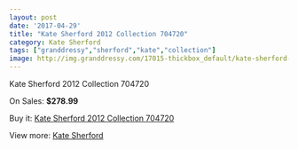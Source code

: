 ```yaml
---
layout: post
date: '2017-04-29'
title: "Kate Sherford 2012 Collection 704720"
category: Kate Sherford
tags: ["granddressy","sherford","kate","collection"]
image: http://img.granddressy.com/17015-thickbox_default/kate-sherford-2012-collection-704720.jpg
---
```

Kate Sherford 2012 Collection 704720

On Sales: **$278.99**
<a href="https://www.granddressy.com/en/kate-sherford/16017-kate-sherford-2012-collection-704720.html"><amp-img layout="responsive" width="600" height="600" src="//img.granddressy.com/17015-thickbox_default/kate-sherford-2012-collection-704720.jpg" alt="Kate Sherford 2012 Collection 704720 0" /></a>

Buy it: [Kate Sherford 2012 Collection 704720](https://www.granddressy.com/en/kate-sherford/16017-kate-sherford-2012-collection-704720.html "Kate Sherford 2012 Collection 704720")

View more: [Kate Sherford](https://www.granddressy.com/en/357-kate-sherford "Kate Sherford")